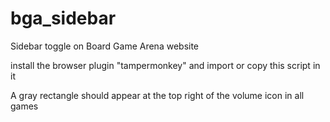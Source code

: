 # bga_sidebar
Sidebar toggle on Board Game Arena website

install the browser plugin "tampermonkey" and import or copy this script in it

A gray rectangle should appear at the top right of the volume icon in all games
